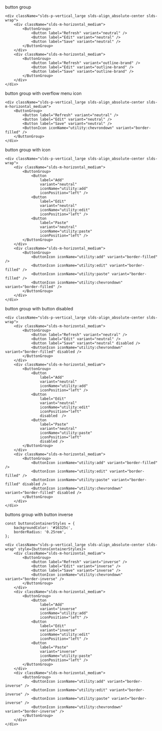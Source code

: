 button group

    <div className="slds-p-vertical_large slds-align_absolute-center slds-wrap">
        <div className="slds-m-horizontal_medium">
            <ButtonGroup>
                <Button label="Refresh" variant="neutral" />
                <Button label="Edit" variant="neutral" />
                <Button label="Save" variant="neutral" />
            </ButtonGroup>
        </div>
        <div className="slds-m-horizontal_medium">
            <ButtonGroup>
                <Button label="Refresh" variant="outline-brand" />
                <Button label="Edit" variant="outline-brand" />
                <Button label="Save" variant="outline-brand" />
            </ButtonGroup>
        </div>
    </div>


button group with overflow menu icon

    <div className="slds-p-vertical_large slds-align_absolute-center slds-m-horizontal_medium">
        <ButtonGroup>
            <Button label="Refresh" variant="neutral" />
            <Button label="Edit" variant="neutral" />
            <Button label="Save" variant="neutral" />
            <ButtonIcon iconName="utility:chevrondown" variant="border-filled" />
        </ButtonGroup>
    </div>


button group with icon

    <div className="slds-p-vertical_large slds-align_absolute-center slds-wrap">
        <div className="slds-m-horizontal_medium">
            <ButtonGroup>
                <Button 
                    label="Add"
                    variant="neutral"
                    iconName="utility:add" 
                    iconPosition="left" />
                <Button
                    label="Edit"
                    variant="neutral"
                    iconName="utility:edit" 
                    iconPosition="left" />
                <Button
                    label="Paste"
                    variant="neutral"
                    iconName="utility:paste"
                    iconPosition="left" />
            </ButtonGroup>
        </div>
        <div className="slds-m-horizontal_medium">
            <ButtonGroup>
                <ButtonIcon iconName="utility:add" variant="border-filled" />
                <ButtonIcon iconName="utility:edit" variant="border-filled" />
                <ButtonIcon iconName="utility:paste" variant="border-filled" />
                <ButtonIcon iconName="utility:chevrondown" variant="border-filled" />
            </ButtonGroup>
        </div>
    </div>

button group with button disabled

    <div className="slds-p-vertical_large slds-align_absolute-center slds-wrap">
        <div className="slds-m-horizontal_medium">
            <ButtonGroup>
                <Button label="Refresh" variant="neutral" />
                <Button label="Edit" variant="neutral" />
                <Button label="Save" variant="neutral" disabled />
                <ButtonIcon iconName="utility:chevrondown" variant="border-filled" disabled />
            </ButtonGroup>
        </div>
        <div className="slds-m-horizontal_medium">
            <ButtonGroup>
                <Button 
                    label="Add"
                    variant="neutral"
                    iconName="utility:add" 
                    iconPosition="left" />
                <Button
                    label="Edit"
                    variant="neutral"
                    iconName="utility:edit" 
                    iconPosition="left"
                    disabled  />
                <Button
                    label="Paste"
                    variant="neutral"
                    iconName="utility:paste"
                    iconPosition="left"
                    disabled />
            </ButtonGroup>
        </div>
        <div className="slds-m-horizontal_medium">
            <ButtonGroup>
                <ButtonIcon iconName="utility:add" variant="border-filled" />
                <ButtonIcon iconName="utility:edit" variant="border-filled" />
                <ButtonIcon iconName="utility:paste" variant="border-filled" disabled />
                <ButtonIcon iconName="utility:chevrondown" variant="border-filled" disabled />
            </ButtonGroup>
        </div>
    </div>


buttons group with button inverse

    const buttonsContainerStyles = {
        backgroundColor: '#16325c',
        borderRadius: '0.25rem',
    };

    <div className="slds-p-vertical_large slds-align_absolute-center slds-wrap" style={buttonsContainerStyles}>
        <div className="slds-m-horizontal_medium">
            <ButtonGroup>
                <Button label="Refresh" variant="inverse" />
                <Button label="Edit" variant="inverse" />
                <Button label="Save" variant="inverse" />
                <ButtonIcon iconName="utility:chevrondown" variant="border-inverse" />
            </ButtonGroup>
        </div>
        <div className="slds-m-horizontal_medium">
            <ButtonGroup>
                <Button 
                    label="Add"
                    variant="inverse"
                    iconName="utility:add" 
                    iconPosition="left" />
                <Button
                    label="Edit"
                    variant="inverse"
                    iconName="utility:edit" 
                    iconPosition="left" />
                <Button
                    label="Paste"
                    variant="inverse"
                    iconName="utility:paste"
                    iconPosition="left" />
            </ButtonGroup>
        </div>
        <div className="slds-m-horizontal_medium">
            <ButtonGroup>
                <ButtonIcon iconName="utility:add" variant="border-inverse" />
                <ButtonIcon iconName="utility:edit" variant="border-inverse" />
                <ButtonIcon iconName="utility:paste" variant="border-inverse" />
                <ButtonIcon iconName="utility:chevrondown" variant="border-inverse" />
            </ButtonGroup>
        </div>
    </div>